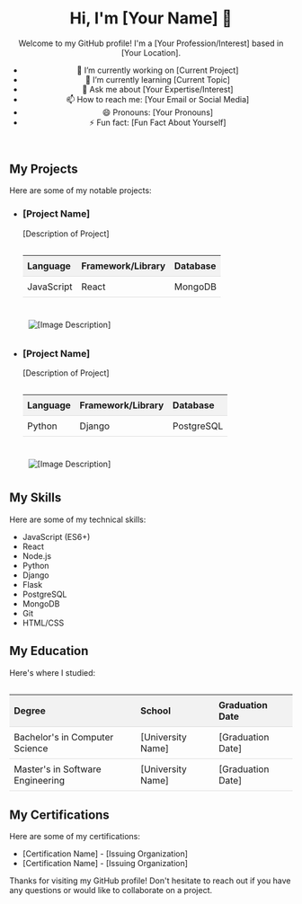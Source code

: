 <!DOCTYPE html>

<html lang="en">
  <head>
    <meta charset="UTF-8">
    <meta name="viewport" content="width=device-width, initial-scale=1.0">
    <title>My GitHub Profile</title>
    <style>
      /* Add your own styles here */
      .project-img {
        max-width: 300px;
        max-height: 200px;
        margin: 10px;
      }
      .table-container {
        margin: 30px 0;
      }
      .table-container table {
        border-collapse: collapse;
        width: 100%;
      }
      .table-container th, td {
        padding: 8px;
        text-align: left;
        border-bottom: 1px solid #ddd;
      }
      .table-container th {
        background-color: #f2f2f2;
      }
    </style>
  </head>
  <body>
    <header>
      <h1>Hi, I'm [Your Name] 👋</h1>
      <p>Welcome to my GitHub profile! I'm a [Your Profession/Interest] based in [Your Location].</p>
      <ul>
        <li>🔭 I’m currently working on [Current Project]</li>
        <li>🌱 I’m currently learning [Current Topic]</li>
        <li>💬 Ask me about [Your Expertise/Interest]</li>
        <li>📫 How to reach me: [Your Email or Social Media]</li>
        <li>😄 Pronouns: [Your Pronouns]</li>
        <li>⚡ Fun fact: [Fun Fact About Yourself]</li>
      </ul>
    </header>
    <section>
      <h2>My Projects</h2>
      <p>Here are some of my notable projects:</p>
      <ul>
        <li>
          <h3>[Project Name]</h3>
          <p>[Description of Project]</p>
          <div class="table-container">
            <table>
              <tr>
                <th>Language</th>
                <th>Framework/Library</th>
                <th>Database</th>
              </tr>
              <tr>
                <td>JavaScript</td>
                <td>React</td>
                <td>MongoDB</td>
              </tr>
            </table>
          </div>
          <img class="project-img" src="[Image URL]" alt="[Image Description]">
        </li>
        <li>
          <h3>[Project Name]</h3>
          <p>[Description of Project]</p>
          <div class="table-container">
            <table>
              <tr>
                <th>Language</th>
                <th>Framework/Library</th>
                <th>Database</th>
              </tr>
              <tr>
                <td>Python</td>
                <td>Django</td>
                <td>PostgreSQL</td>
              </tr>
            </table>
          </div>
          <img class="project-img" src="[Image URL]" alt="[Image Description]">
        </li>
      </ul>
    </section>
    <section>
      <h2>My Skills</h2>
      <p>Here are some of my technical skills:</p>
      <ul>
        <li>JavaScript (ES6+)</li>
        <li>React</li>
        <li>Node.js</li>
        <li>Python</li>
        <li>Django</li>
        <li>Flask</li>
        <li>PostgreSQL</li>
        <li>MongoDB</li>
        <li>Git</li>
        <li>HTML/CSS</li>
      </ul>
    </section>
    <section>
      <h2>My Education</h2>
      <p>Here's where I studied:</p>
      <div class="table-container">
        <table>
          <tr>
            <th>Degree</th>
            <th>School</th>
            <th>Graduation Date</th>
          </tr>
          <tr>
            <td>Bachelor's in Computer Science</td>
            <td>[University Name]</td>
            <td>[Graduation Date]</td>
          </tr>
          <tr>
            <td>Master's in Software Engineering</td>
            <td>[University Name]</td>
            <td>[Graduation Date]</td>
          </tr>
        </table>
      </div>
    </section>
    <section>
      <h2>My Certifications</h2>
      <p>Here are some of my certifications:</p>
      <ul>
        <li>[Certification Name] - [Issuing Organization]</li>
        <li>[Certification Name] - [Issuing Organization]</li>
      </ul>
    </section>
    <footer>
      <p>Thanks for visiting my GitHub profile! Don't hesitate to reach out if you have any questions or would like to collaborate on a project.</p>
    </footer>
  </body>
</html>
